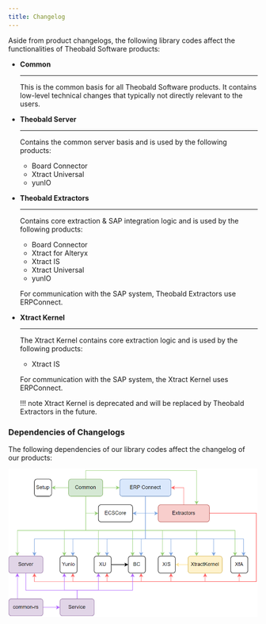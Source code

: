 ```yaml
---
title: Changelog
---
```


Aside from product changelogs, the following library codes affect the functionalities of Theobald Software products:

<div class="grid cards" markdown>

-   __Common__

    ---

    This is the common basis for all Theobald Software products. 
	It contains low-level technical changes that typically not directly relevant to the users.
	
-   __Theobald Server__

    ---

    Contains the common server basis and is used by the following products:

	- Board Connector
	- Xtract Universal
	- yunIO

-   __Theobald Extractors__

    ---

    Contains core extraction & SAP integration logic and is used by the following products:

	- Board Connector
	- Xtract for Alteryx
	- Xtract IS
	- Xtract Universal
	- yunIO

	For communication with the SAP system, Theobald Extractors use ERPConnect.

-   __Xtract Kernel__

    ---

    The Xtract Kernel contains core extraction logic and is used by the following products:

	- Xtract IS

	For communication with the SAP system, the Xtract Kernel uses ERPConnect.
	
	!!! note
		Xtract Kernel is deprecated and will be replaced by Theobald Extractors in the future. 
	
</div>

### Dependencies of Changelogs

The following dependencies of our library codes affect the changelog of our products:

![dependencies](../assets/images/editorial-guide/dependencies.png)